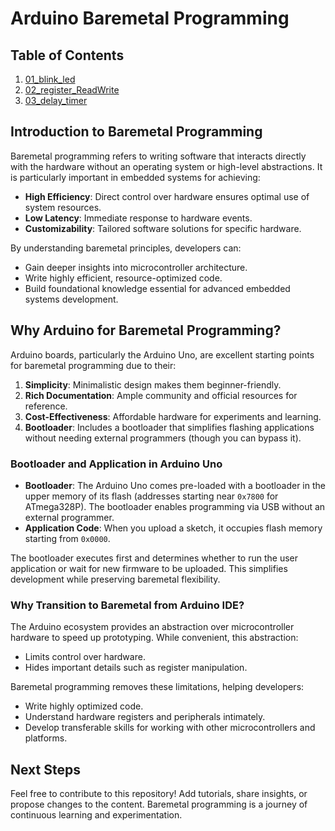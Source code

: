 # Arduino Baremetal Programming

## Table of Contents
1. [01_blink_led](01_blink_led)
2. [02_register_ReadWrite](02_register_ReadWrite)
3. [03_delay_timer](03_delay_timer)

## Introduction to Baremetal Programming
Baremetal programming refers to writing software that interacts directly with the hardware without an operating system or high-level abstractions. It is particularly important in embedded systems for achieving:

- **High Efficiency**: Direct control over hardware ensures optimal use of system resources.
- **Low Latency**: Immediate response to hardware events.
- **Customizability**: Tailored software solutions for specific hardware.

By understanding baremetal principles, developers can:
- Gain deeper insights into microcontroller architecture.
- Write highly efficient, resource-optimized code.
- Build foundational knowledge essential for advanced embedded systems development.

## Why Arduino for Baremetal Programming?
Arduino boards, particularly the Arduino Uno, are excellent starting points for baremetal programming due to their:

1. **Simplicity**: Minimalistic design makes them beginner-friendly.
2. **Rich Documentation**: Ample community and official resources for reference.
3. **Cost-Effectiveness**: Affordable hardware for experiments and learning.
4. **Bootloader**: Includes a bootloader that simplifies flashing applications without needing external programmers (though you can bypass it).

### Bootloader and Application in Arduino Uno
- **Bootloader**: The Arduino Uno comes pre-loaded with a bootloader in the upper memory of its flash (addresses starting near `0x7800` for ATmega328P). The bootloader enables programming via USB without an external programmer.
- **Application Code**: When you upload a sketch, it occupies flash memory starting from `0x0000`.

The bootloader executes first and determines whether to run the user application or wait for new firmware to be uploaded. This simplifies development while preserving baremetal flexibility.

### Why Transition to Baremetal from Arduino IDE?
The Arduino ecosystem provides an abstraction over microcontroller hardware to speed up prototyping. While convenient, this abstraction:
- Limits control over hardware.
- Hides important details such as register manipulation.

Baremetal programming removes these limitations, helping developers:
- Write highly optimized code.
- Understand hardware registers and peripherals intimately.
- Develop transferable skills for working with other microcontrollers and platforms.

## Next Steps
Feel free to contribute to this repository! Add tutorials, share insights, or propose changes to the content. Baremetal programming is a journey of continuous learning and experimentation.

